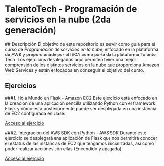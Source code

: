 # TalentoTech - Programación de servicios en la nube (2da generación)

## Descripción
El objetivo de este repositorio es servir como guía para el curso de _Programación de servicios en la nube_, enfocado en la plataforma de AWS y proporcionado por el IECA como parte de la plataforma Talento Tech.
Los ejercicios desplegados aquí permiten tener una mejor comprensión de los distintos servicios en la nube que proporciona Amazon Web Services y están enfocados en conseguir el objetivo del curso.

## Ejercicios

###1. Hola Mundo en Flask - Amazon EC2
Este ejercicio está enfocado en la creación de una aplicación sencilla utilizando Python con el framework Flask y cómo esta posteriormente puede ser desplegada en una instancia de EC2 configurada en clase.

[Acceso al ejercicio](https://github.com/ur13l/talentotech-aws-2gen/tree/main/01-ec2/01-hello-world)

###2. Integración del AWS SDK con Python - AWS SDK
Durante este ejercicio se desplegará una aplicación de Flask que nos permitirá conocer el estatus de las instancias de EC2 que tengamos inicializadas, así como poder realizar acciones con ellas (Encendido y apagado).

[Acceso al ejercicio](https://github.com/ur13l/talentotech-aws-2gen/tree/main/02-sdk/02-aws-sdk-app)

